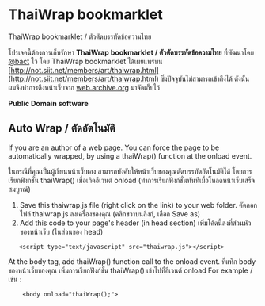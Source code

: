 # ThaiWrap bookmarklet
ThaiWrap bookmarklet / ตัวตัดบรรทัดข้อความไทย

โปรเจคนี้ต้องการเก็บรักษา **ThaiWrap bookmarklet / ตัวตัดบรรทัดข้อความไทย** ที่พัฒนาโดย [@bact](https://github.com/bact) ไว้ โดย ThaiWrap bookmarklet ได้เผยแพร่บน [http://not.siit.net/members/art/thaiwrap.html](http://not.siit.net/members/art/thaiwrap.html) ซึ่งปัจจุบันไม่สามารถเข้าถึงได้ ดังนั้น ผมจึงทำการดึงหน้าเว็บจาก [web.archive.org](https://web.archive.org/web/20100312105822/http://not.siit.net/members/art/thaiwrap.html) มาจัดเก็บไว้

**Public Domain software**

## Auto Wrap / ตัดอัตโนมัติ

If you are an author of a web page. You can force the page to be automatically wrapped, by using a thaiWrap() function at the onload event.

ในกรณีที่คุณเป็นผู้เขียนหน้าเว็บเอง สามารถบังคับให้หน้าเว็บของคุณตัดบรรทัดอัตโนมัติได้ โดยการเรียกฟังกชั่น thaiWrap() เมื่อเกิดอีเวนต์ onload
(ทำการเรียกฟังก์ชั่นทันทีเมื่อโหลดหน้าเว็บเสร็จสมบูรณ์)

1. Save this thaiwrap.js file (right click on the link) to your web folder. คัดลอกไฟล์ thaiwrap.js ลงเครื่องของคุณ (คลิกขวาบนลิงก์, เลือก Save as)
2. Add this code to your page's header (in head section)
   เพิ่มโค้ดนี้ลงที่ส่วนหัวของหน้าเว็บ (ในส่วนของ head)
```
   <script type="text/javascript" src="thaiwrap.js"></script>
```

   At the body tag, add thaiWrap() function call to the onload event.
    ที่แท็ก body ของหน้าเว็บของคุณ เพิ่มการเรียกฟังก์ชั่น thaiWrap() เข้าไปที่อีเวนต์ onload
For example / เช่น :
    
```
    <body onload="thaiWrap();">
```
